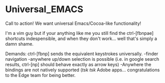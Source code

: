 Universal_EMACS
===============

Call to action!  We want universal Emacs/Cocoa-like functionality!

I'm a vim guy but if your anything like me you still find the ctrl-[fbnpae] shortcuts indespensible, and when they don't work... well that's simply a damn shame.

Demands:
ctrl-[fbnp] sends the equivalent <right> <left> <down> <up> keystrokes universally.
-finder navigation
-anywhere up/down selection is possible (i.e. in google search results, ctrl-[np] should behave exactly as arrow keys)
-Anywhere the bindings are not natively supported (*tsk tsk* Adobe apps... congratulations to the Edge team for being better.
